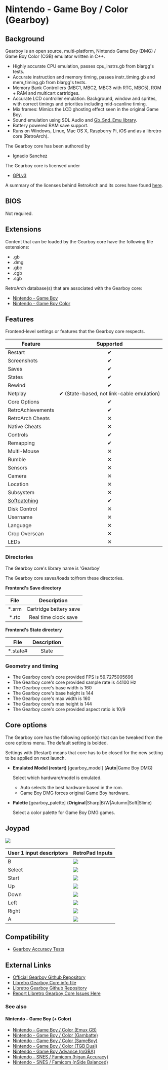# Nintendo - Game Boy / Color (Gearboy)

## Background

Gearboy is an open source, multi-platform, Nintendo Game Boy (DMG) / Game Boy Color (CGB) emulator written in C++.

- Highly accurate CPU emulation, passes cpu_instrs.gb from blargg's tests.
- Accurate instruction and memory timing, passes instr_timing.gb and mem_timing.gb from blargg's tests.
- Memory Bank Controllers (MBC1, MBC2, MBC3 with RTC, MBC5), ROM + RAM and multicart cartridges.
- Accurate LCD controller emulation. Background, window and sprites, with correct timings and priorities including mid-scanline timing.
- Mix frames: Mimics the LCD ghosting effect seen in the original Game Boy.
- Sound emulation using SDL Audio and [Gb_Snd_Emu library](http://slack.net/~ant/libs/audio.html#Gb_Snd_Emu).
- Battery powered RAM save support.
- Runs on Windows, Linux, Mac OS X, Raspberry Pi, iOS and as a libretro core (RetroArch).

The Gearboy core has been authored by

- Ignacio Sanchez

The Gearboy core is licensed under

- [GPLv3](https://github.com/libretro/Gearboy/blob/master/LICENSE)

A summary of the licenses behind RetroArch and its cores have found [here](https://docs.libretro.com/tech/licenses/).

## BIOS

Not required.

## Extensions

Content that can be loaded by the Gearboy core have the following file extensions:

- .gb
- .dmg
- .gbc
- .cgb
- .sgb

RetroArch database(s) that are associated with the Gearboy core:

- [Nintendo - Game Boy](https://github.com/libretro/libretro-database/blob/master/rdb/Nintendo%20-%20Game%20Boy.rdb)
- [Nintendo - Game Boy Color](https://github.com/libretro/libretro-database/blob/master/rdb/Nintendo%20-%20Game%20Boy%20Color.rdb)

## Features

Frontend-level settings or features that the Gearboy core respects.

| Feature           | Supported |
|-------------------|:---------:|
| Restart           | ✔         |
| Screenshots       | ✔         |
| Saves             | ✔         |
| States            | ✔         |
| Rewind            | ✔         |
| Netplay           | ✔ (State-based, not link-cable emulation) |
| Core Options      | ✔         |
| RetroAchievements | ✔         |
| RetroArch Cheats  | ✕         |
| Native Cheats     | ✕         |
| Controls          | ✔         |
| Remapping         | ✔         |
| Multi-Mouse       | ✕         |
| Rumble            | ✕         |
| Sensors           | ✕         |
| Camera            | ✕         |
| Location          | ✕         |
| Subsystem         | ✕         |
| [Softpatching](https://docs.libretro.com/guides/softpatching/) | ✔         |
| Disk Control      | ✕         |
| Username          | ✕         |
| Language          | ✕         |
| Crop Overscan     | ✕         |
| LEDs              | ✕         |

### Directories

The Gearboy core's library name is 'Gearboy'

The Gearboy core saves/loads to/from these directories.

**Frontend's Save directory**

| File  | Description            |
|:-----:|:----------------------:|
| *.srm | Cartridge battery save |
| *.rtc | Real time clock save   |

**Frontend's State directory**

| File     | Description |
|:--------:|:-----------:|
| *.state# | State       |

### Geometry and timing

- The Gearboy core's core provided FPS is 59.7275005696
- The Gearboy core's core provided sample rate is 44100 Hz
- The Gearboy core's base width is 160
- The Gearboy core's base height is 144
- The Gearboy core's max width is 160
- The Gearboy core's max height is 144
- The Gearboy core's core provided aspect ratio is 10/9

## Core options

The Gearboy core has the following option(s) that can be tweaked from the core options menu. The default setting is bolded. 

Settings with (Restart) means that core has to be closed for the new setting to be applied on next launch.

- **Emulated Model (restart)** [gearboy_model] (**Auto**|Game Boy DMG)

	Select which hardware/model is emulated.

    - Auto selects the best hardware based in the rom.
    - Game Boy DMG forces original Game Boy hardware.

- **Palette** [gearboy_palette] (**Original**|Sharp|B/W|Autumn|Soft|Slime)

	Select a color palette for Game Boy DMG games.

## Joypad

![](../image/controller/gb.png)

| User 1 input descriptors | RetroPad Inputs                             |
|--------------------------|---------------------------------------------|
| B                        | ![](../image/retropad/retro_b.png)          |
| Select                   | ![](../image/retropad/retro_select.png)     |
| Start                    | ![](../image/retropad/retro_start.png)      |
| Up                       | ![](../image/retropad/retro_dpad_up.png)    |
| Down                     | ![](../image/retropad/retro_dpad_down.png)  |
| Left                     | ![](../image/retropad/retro_dpad_left.png)  |
| Right                    | ![](../image/retropad/retro_dpad_right.png) |
| A                        | ![](../image/retropad/retro_a.png)          |

## Compatibility

- [Gearboy Accuracy Tests](https://github.com/drhelius/Gearboy#accuracy-tests)

## External Links

- [Official Gearboy Github Repository](https://github.com/drhelius/Gearboy)
- [Libretro Gearboy Core info file](https://github.com/libretro/libretro-super/blob/master/dist/info/gearboy_libretro.info)
- [Libretro Gearboy Github Repository](https://github.com/libretro/Gearboy)
- [Report Libretro Gearboy Core Issues Here](https://github.com/drhelius/Gearboy/issues)

### See also

#### Nintendo - Game Boy (+ Color)

- [Nintendo - Game Boy / Color (Emux GB)](https://docs.libretro.com/library/emux_gb/)
- [Nintendo - Game Boy / Color (Gambatte)](https://docs.libretro.com/library/gambatte/)
- [Nintendo - Game Boy / Color (SameBoy)](https://docs.libretro.com/library/sameboy/)
- [Nintendo - Game Boy / Color (TGB Dual)](https://docs.libretro.com/library/tgb_dual/)
- [Nintendo - Game Boy Advance (mGBA)](https://docs.libretro.com/library/mgba/)
- [Nintendo - SNES / Famicom (higan Accuracy)](https://docs.libretro.com/library/higan_accuracy/)
- [Nintendo - SNES / Famicom (nSide Balanced)](https://docs.libretro.com/library/nside_balanced/)